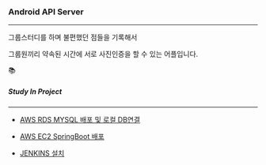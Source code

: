 <h3>Android API Server</h3>

<hr>
그룹스터디를 하며 불편했던 점들을 기록해서

그룹원끼리 약속된 시간에 서로 사진인증을 할 수 있는 어플입니다.










📚  <h5>Study In Project</h5>

<hr>

- [AWS RDS MYSQL 배포 및 로컬 DB연결](https://velog.io/@kimgy0/AWS-RDS-%EC%9D%B8%EC%8A%A4%ED%84%B4%EC%8A%A4-%EC%83%9D%EC%84%B1)

- [AWS EC2 SpringBoot 배포](https://velog.io/@kimgy0/AWS%EC%97%90-SpringBoot%EC%97%B0%EB%8F%99%ED%95%98%EA%B8%B0)

- [JENKINS 설치](https://velog.io/@kimgy0/EC2%EC%97%90-JENKINS-%EB%B0%B0%ED%8F%AC-%EB%B0%8F-%EC%84%A4%EC%B9%98)

  



